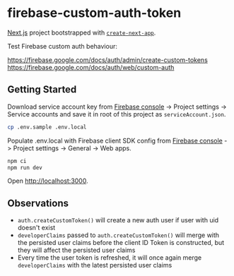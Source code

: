 # firebase-custom-auth-token

[Next.js](https://nextjs.org/) project bootstrapped with [`create-next-app`](https://github.com/vercel/next.js/tree/canary/packages/create-next-app).

Test Firebase custom auth behaviour:

https://firebase.google.com/docs/auth/admin/create-custom-tokens
https://firebase.google.com/docs/auth/web/custom-auth

## Getting Started

Download service account key from [Firebase console](https://console.firebase.google.com/) -> Project settings -> Service accounts and save it in root of this project as `serviceAccount.json`.

```bash
cp .env.sample .env.local
```

Populate .env.local with Firebase client SDK config from [Firebase console](https://console.firebase.google.com/) -> Project settings -> General -> Web apps.

```bash
npm ci
npm run dev
```

Open [http://localhost:3000](http://localhost:3000).

## Observations

- `auth.createCustomToken()` will create a new auth user if user with uid doesn't exist
- `developerClaims` passed to `auth.createCustomToken()` will merge with the persisted user claims before the client ID Token is constructed, but they will affect the persisted user claims
- Every time the user token is refreshed, it will once again merge `developerClaims` with the latest persisted user claims
